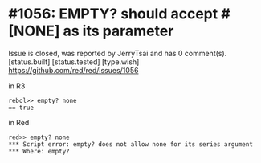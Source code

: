 
#1056: EMPTY? should accept #[NONE] as its parameter
================================================================================
Issue is closed, was reported by JerryTsai and has 0 comment(s).
[status.built] [status.tested] [type.wish]
<https://github.com/red/red/issues/1056>

in R3

``` CONSOLE
rebol>> empty? none
== true
```

in Red

``` CONSOLE
red>> empty? none
*** Script error: empty? does not allow none for its series argument
*** Where: empty?
```




